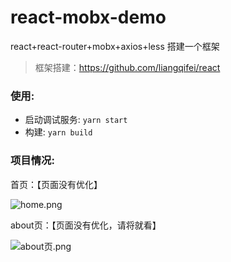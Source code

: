 # react-mobx-demo
react+react-router+mobx+axios+less 搭建一个框架
 
> 框架搭建：https://github.com/liangqifei/react

### 使用:

* 启动调试服务: `yarn start`
* 构建: `yarn build`

### 项目情况:

首页：【页面没有优化】

![home.png](https://github.com/liangqifei/gitskills/blob/master/09846873-0B3D-4056-9DFC-A2494771F108.png)

about页：【页面没有优化，请将就看】

![about页.png](https://upload-images.jianshu.io/upload_images/3453108-72ebf4e71bdd322d.png?imageMogr2/auto-orient/strip%7CimageView2/2/w/1240)
